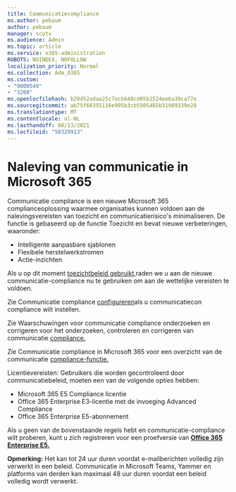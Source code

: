 ```yaml
---
title: Communicatiecompliance
ms.author: pebaum
author: pebaum
manager: scotv
ms.audience: Admin
ms.topic: article
ms.service: o365-administration
ROBOTS: NOINDEX, NOFOLLOW
localization_priority: Normal
ms.collection: Adm_O365
ms.custom:
- "9000549"
- "3208"
ms.openlocfilehash: b20452adaa25c7ecb648cd05b1524ee6a39ca77e
ms.sourcegitcommit: ab75f66355116e995b3cb5505465b31989339e28
ms.translationtype: MT
ms.contentlocale: nl-NL
ms.lasthandoff: 08/13/2021
ms.locfileid: "58329913"
---
```

# <a name="communication-compliance-in-microsoft-365"></a>Naleving van communicatie in Microsoft 365

Communicatie compliance is een nieuwe Microsoft 365 complianceoplossing waarmee organisaties kunnen voldoen aan de nalevingsvereisten van toezicht en communicatierisico's minimaliseren. De functie is gebaseerd op de functie Toezicht en bevat nieuwe verbeteringen, waaronder:

- Intelligente aanpasbare sjablonen
- Flexibele herstelwerkstromen
- Actie-inzichten

Als u op dit moment [toezichtbeleid gebruikt,](https://docs.microsoft.com/microsoft-365/compliance/supervision-policies)raden we u aan de nieuwe communicatie-compliance nu te gebruiken om aan de wettelijke vereisten te voldoen.

Zie Communicatie compliance [configureren](https://docs.microsoft.com/microsoft-365/compliance/communication-compliance-configure)als u communicatiecon compliance wilt instellen.

Zie Waarschuwingen voor communicatie compliance onderzoeken en corrigeren voor het onderzoeken, controleren en corrigeren van communicatie [compliance.](https://docs.microsoft.com/microsoft-365/compliance/communication-compliance-investigate-remediate)

Zie Communicatie compliance in Microsoft 365 voor een overzicht van de communicatie [compliance-functie.](https://docs.microsoft.com/microsoft-365/compliance/communication-compliance)

Licentievereisten: Gebruikers die worden gecontroleerd door communicatiebeleid, moeten een van de volgende opties hebben:

- Microsoft 365 E5 Compliance licentie
- Office 365 Enterprise E3-licentie met de invoeging Advanced Compliance
- Office 365 Enterprise E5-abonnement

Als u geen van de bovenstaande regels hebt en communicatie-compliance wilt proberen, kunt u zich registreren voor een proefversie van **[Office 365 Enterprise E5.](https://go.microsoft.com/fwlink/p/?LinkID=698279)**

**Opmerking:** Het kan tot 24 uur duren voordat e-mailberichten volledig zijn verwerkt in een beleid. Communicatie in Microsoft Teams, Yammer en platforms van derden kan maximaal 48 uur duren voordat een beleid volledig wordt verwerkt.
